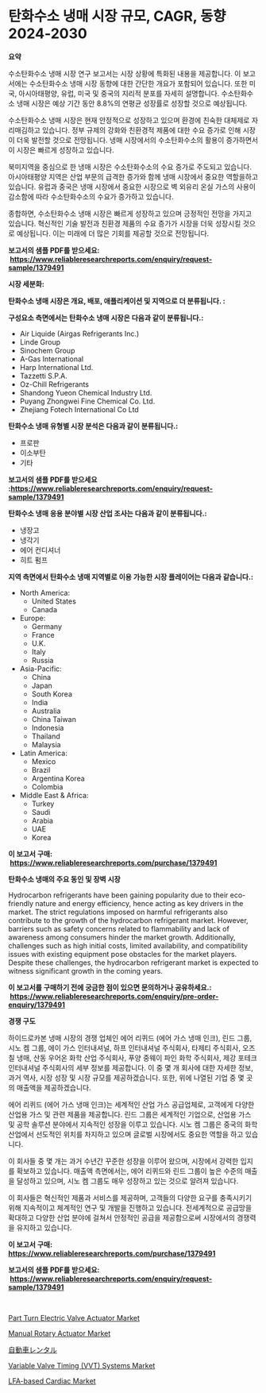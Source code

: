 <p><h1>탄화수소 냉매 시장 규모, CAGR, 동향 2024-2030</h1></p><p><strong>요약</strong></p>
<p><p>수소탄화수소 냉매 시장 연구 보고서는 시장 상황에 특화된 내용을 제공합니다. 이 보고서에는 수소탄화수소 냉매 시장 동향에 대한 간단한 개요가 포함되어 있습니다. 또한 미국, 아시아태평양, 유럽, 미국 및 중국의 지리적 분포를 자세히 설명합니다. 수소탄화수소 냉매 시장은 예상 기간 동안 8.8%의 연평균 성장률로 성장할 것으로 예상됩니다.</p><p>수소탄화수소 냉매 시장은 현재 안정적으로 성장하고 있으며 환경에 친숙한 대체제로 자리매김하고 있습니다. 정부 규제의 강화와 친환경적 제품에 대한 수요 증가로 인해 시장이 더욱 발전할 것으로 전망됩니다. 냉매 시장에서의 수소탄화수소의 활용이 증가하면서 이 시장은 빠르게 성장하고 있습니다.</p><p>북미지역을 중심으로 한 냉매 시장은 수소탄화수소의 수요 증가로 주도되고 있습니다. 아시아태평양 지역은 산업 부문의 급격한 증가와 함께 냉매 시장에서 중요한 역할을하고 있습니다. 유럽과 중국은 냉매 시장에서 중요한 시장으로 벽 외유리 온실 가스의 사용이 감소함에 따라 수소탄화수소의 수요가 증가하고 있습니다.</p><p>종합하면, 수소탄화수소 냉매 시장은 빠르게 성장하고 있으며 긍정적인 전망을 가지고 있습니다. 혁신적인 기술 발전과 친환경 제품의 수요 증가가 시장을 더욱 성장시킬 것으로 예상됩니다. 이는 미래에 더 많은 기회를 제공할 것으로 전망됩니다.</p></p>
<p><strong>보고서의 샘플 PDF를 받으세요: &nbsp;<a href="https://www.reliableresearchreports.com/enquiry/request-sample/1379491">https://www.reliableresearchreports.com/enquiry/request-sample/1379491</a></strong></p>
<p><strong>시장 세분화:</strong></p>
<p><strong> 탄화수소 냉매 시장은 개요, 배포, 애플리케이션 및 지역으로 더 분류됩니다. :</strong></p>
<p><strong>구성요소 측면에서는 탄화수소 냉매 시장은 다음과 같이 분류됩니다.:</strong></p>
<p><ul><li>Air Liquide (Airgas Refrigerants Inc.)</li><li>Linde Group</li><li>Sinochem Group</li><li>A-Gas International</li><li>Harp International Ltd.</li><li>Tazzetti S.P.A.</li><li>Oz-Chill Refrigerants</li><li>Shandong Yueon Chemical Industry Ltd.</li><li>Puyang Zhongwei Fine Chemical Co. Ltd.</li><li>Zhejiang Fotech International Co Ltd</li></ul></p>
<p><strong> 탄화수소 냉매 유형별 시장 분석은 다음과 같이 분류됩니다.:</strong></p>
<p><ul><li>프로판</li><li>이소부탄</li><li>기타</li></ul></p>
<p><strong>보고서의 샘플 PDF를 받으세요 :<a href="https://www.reliableresearchreports.com/enquiry/request-sample/1379491">https://www.reliableresearchreports.com/enquiry/request-sample/1379491</a></strong></p>
<p><strong> 탄화수소 냉매 응용 분야별 시장 산업 조사는 다음과 같이 분류됩니다.:</strong></p>
<p><ul><li>냉장고</li><li>냉각기</li><li>에어 컨디셔너</li><li>히트 펌프</li></ul></p>
<p><strong>지역 측면에서 탄화수소 냉매 지역별로 이용 가능한 시장 플레이어는 다음과 같습니다.:</strong></p>
<p><ul>
    <li>
        North America:
        <ul>
            <li>United States</li>
            <li>Canada</li>
        </ul>
    </li>
    <li>
        Europe:
        <ul>
            <li>Germany</li>
            <li>France</li>
            <li>U.K.</li>
            <li>Italy</li>
            <li>Russia</li>
        </ul>
    </li>
    <li>
        Asia-Pacific:
        <ul>
            <li>China</li>
            <li>Japan</li>
            <li>South Korea</li>
            <li>India</li>
            <li>Australia</li>
            <li>China Taiwan</li>
            <li>Indonesia</li>
            <li>Thailand</li>
            <li>Malaysia</li>
        </ul>
    </li>
    <li>
        Latin America:
        <ul>
            <li>Mexico</li>
            <li>Brazil</li>
            <li>Argentina Korea</li>
            <li>Colombia</li>
        </ul>
    </li>
    <li>
        Middle East & Africa:
        <ul>
            <li>Turkey</li>
            <li>Saudi</li>
            <li>Arabia</li>
            <li>UAE</li>
            <li>Korea</li>
        </ul>
    </li>
    </ul></p>
<p><strong>이 보고서 구매: &nbsp;<a href="https://www.reliableresearchreports.com/purchase/1379491">https://www.reliableresearchreports.com/purchase/1379491</a></strong></p>
<p><strong>탄화수소 냉매의 주요 동인 및 장벽 시장</strong></p>
<p><p>Hydrocarbon refrigerants have been gaining popularity due to their eco-friendly nature and energy efficiency, hence acting as key drivers in the market. The strict regulations imposed on harmful refrigerants also contribute to the growth of the hydrocarbon refrigerant market. However, barriers such as safety concerns related to flammability and lack of awareness among consumers hinder the market growth. Additionally, challenges such as high initial costs, limited availability, and compatibility issues with existing equipment pose obstacles for the market players. Despite these challenges, the hydrocarbon refrigerant market is expected to witness significant growth in the coming years.</p></p>
<p><strong>이 보고서를 구매하기 전에 궁금한 점이 있으면 문의하거나 공유하세요.: &nbsp;<a href="https://www.reliableresearchreports.com/enquiry/pre-order-enquiry/1379491">https://www.reliableresearchreports.com/enquiry/pre-order-enquiry/1379491</a></strong></p>
<p><strong>경쟁 구도</strong></p>
<p><p>하이드로카본 냉매 시장의 경쟁 업체인 에어 리퀴드 (에어 가스 냉매 인크), 린드 그룹, 시노 켐 그룹, 에이 가스 인터내셔널, 하프 인터내셔널 주식회사, 타제티 주식회사, 오즈 칠 냉매, 산동 우어온 화학 산업 주식회사, 푸양 중웨이 파인 화학 주식회사, 제강 포테크 인터내셔널 주식회사의 세부 정보를 제공합니다. 이 중 몇 개 회사에 대한 자세한 정보, 과거 역사, 시장 성장 및 시장 규모를 제공하겠습니다. 또한, 위에 나열된 기업 중 몇 곳의 매출액을 제공하겠습니다.</p><p>에어 리퀴드 (에어 가스 냉매 인크)는 세계적인 산업 가스 공급업체로, 고객에게 다양한 산업용 가스 및 관련 제품을 제공합니다. 린드 그룹은 세계적인 기업으로, 산업용 가스 및 공학 솔루션 분야에서 지속적인 성장을 이루고 있습니다. 시노 켐 그룹은 중국의 화학 산업에서 선도적인 위치를 차지하고 있으며 글로벌 시장에서도 중요한 역할을 하고 있습니다.</p><p>이 회사들 중 몇 개는 과거 수년간 꾸준한 성장을 이루어 왔으며, 시장에서 강력한 입지를 확보하고 있습니다. 매출액 측면에서는, 에어 리퀴드와 린드 그룹이 높은 수준의 매출을 달성하고 있으며, 시노 켐 그룹도 매우 성장하고 있는 것으로 알려져 있습니다.</p><p>이 회사들은 혁신적인 제품과 서비스를 제공하며, 고객들의 다양한 요구를 충족시키기 위해 지속적이고 체계적인 연구 및 개발을 진행하고 있습니다. 전세계적으로 공급망을 확대하고 다양한 산업 분야에 걸쳐서 안정적인 공급을 제공함으로써 시장에서의 경쟁력을 유지하고 있습니다.</p></p>
<p><strong>이 보고서 구매: &nbsp; <a href="https://www.reliableresearchreports.com/purchase/1379491">https://www.reliableresearchreports.com/purchase/1379491</a></strong></p>
<p><strong>보고서의 샘플 PDF를 받으세요: &nbsp;<a href="https://www.reliableresearchreports.com/enquiry/request-sample/1379491">https://www.reliableresearchreports.com/enquiry/request-sample/1379491</a></strong><strong></strong></p>
<p>&nbsp;</p>
<p><p><a href="https://artistic-helicopter-ca9.notion.site/Part-Turn-Electric-Valve-Actuator-Market-Size-2024-2031-Global-Industrial-Analysis-Key-Geographic-07b92cbdcd8e4701baaa359f500ff645">Part Turn Electric Valve Actuator Market</a></p><p><a href="https://valiant-lunge-8fe.notion.site/Manual-Rotary-Actuator-Market-Size-Furnishes-Valuable-Information-Encompassing-Market-Share-Market--c5d90a69e9944bf3bebe5d725253bb29">Manual Rotary Actuator Market</a></p><p><a href="https://medium.com/@hoped252023/%E8%87%AA%E5%8B%95%E8%BB%8A%E3%83%AC%E3%83%B3%E3%82%BF%E3%83%AB%E5%B8%82%E5%A0%B4%E3%81%AE%E8%A6%8F%E6%A8%A1-cagr-%E3%83%88%E3%83%AC%E3%83%B3%E3%83%89-2024-2030-29945551668f">自動車レンタル</a></p><p><a href="https://view.publitas.com/reportprime-1/variable-valve-timing-vvt-systems-market-analysis-examines-its-scope-on-growth-opportunities-and-forecasted-trends-spanning-from-2024-to-2031/">Variable Valve Timing (VVT) Systems Market</a></p><p><a href="https://github.com/angelajermaine/Market-Research-Report-List-2/blob/main/lfa-based-cardiac-market.md">LFA-based Cardiac Market</a></p></p>